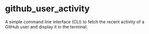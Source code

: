 # github_user_activity
A simple command line interface (CLI) to fetch the recent activity of a GitHub user and display it in the terminal.
